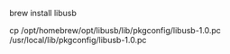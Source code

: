 brew install libusb

cp /opt/homebrew/opt/libusb/lib/pkgconfig/libusb-1.0.pc /usr/local/lib/pkgconfig/libusb-1.0.pc
